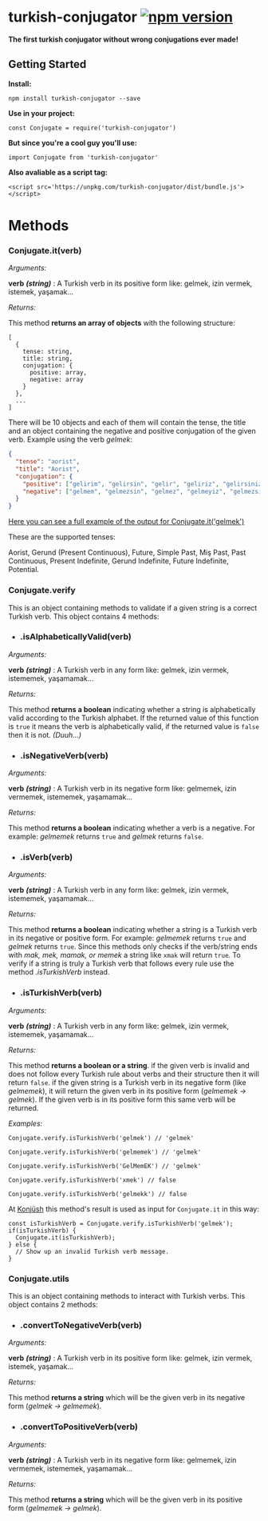 # turkish-conjugator [![npm version](https://img.shields.io/npm/v/turkish-conjugator.svg?style=flat)](https://www.npmjs.com/package/turkish-conjugator)
**The first turkish conjugator without wrong conjugations ever made!**

## Getting Started

**Install:** 

`npm install turkish-conjugator --save`

**Use in your project:**

`const Conjugate = require('turkish-conjugator')`

**But since you're a cool guy you'll use:**

`import Conjugate from 'turkish-conjugator'`

**Also avaliable as a script tag:**

`<script src='https://unpkg.com/turkish-conjugator/dist/bundle.js'></script>`

# Methods

### Conjugate.it(verb)

*Arguments:*

**verb** ***(string)*** : A Turkish verb in its positive form like: gelmek, izin vermek, istemek, yaşamak...

*Returns:*

This method **returns an array of objects** with the following structure:
```
[
  {
    tense: string,
    title: string,
    conjugation: {
      positive: array,
      negative: array
    }
  },
  ...
]
```

There will be 10 objects and each of them will contain the tense, the title and an object containing the negative and positive conjugation of the given verb. Example using the verb *gelmek*:

```json
{
  "tense": "aorist",
  "title": "Aorist",
  "conjugation": {
    "positive": ["gelirim", "gelirsin", "gelir", "geliriz", "gelirsiniz", "gelirler"],
    "negative": ["gelmem", "gelmezsin", "gelmez", "gelmeyiz", "gelmezsiniz", "gelmezler"]
  }
}
```
[Here you can see a full example of the output for Conjugate.it('gelmek')](https://www.mocky.io/v2/5b4620843200008500301b38)

These are the supported tenses:

Aorist, Gerund (Present Continuous), Future, Simple Past, Miş Past, Past Continuous, Present Indefinite, Gerund Indefinite, 
Future Indefinite, Potential.

### Conjugate.verify

This is an object containing methods to validate if a given string is a correct Turkish verb. This object contains 4 methods:

* ### .isAlphabeticallyValid(verb)

*Arguments:*

**verb** ***(string)*** : A Turkish verb in any form like: gelmek, izin vermek, istememek, yaşamamak...

*Returns:*

This method **returns a boolean** indicating whether a string is alphabetically valid according to the Turkish alphabet. If the returned value of this function is `true` it means the verb is alphabetically valid, if the returned value is `false` then it is not. *(Duuh...)*

* ### .isNegativeVerb(verb)

*Arguments:*

**verb** ***(string)*** :  A Turkish verb in its negative form like: gelmemek, izin vermemek, istememek, yaşamamak... 

*Returns:*

This method **returns a boolean** indicating whether a verb is a negative. For example: *gelmemek* returns `true` and *gelmek* returns `false`.

* ### .isVerb(verb)

*Arguments:*

**verb** ***(string)*** : A Turkish verb in any form like: gelmek, izin vermek, istememek, yaşamamak...

*Returns:*

This method **returns a boolean** indicating whether a string is a Turkish verb in its negative or positive form. For example: *gelmemek* returns `true` and *gelmek* returns `true`. Since this methods only checks if the verb/string ends with *mak, mek, mamak, or memek* a string like `xmak` will return `true`. To verify if a string is truly a Turkish verb that follows every rule use the method *.isTurkishVerb* instead.

* ### .isTurkishVerb(verb)

*Arguments:*

**verb** ***(string)*** : A Turkish verb in any form like: gelmek, izin vermek, istememek, yaşamamak...

*Returns:*

This method **returns a boolean or a string**. if the given verb is invalid and does not follow every Turkish rule about verbs and their structure then it will return `false`. if the given string is a Turkish verb in its negative form (like *gelmemek*), it will return the given verb in its positive form (*gelmemek -> gelmek*). If the given verb is in its positive form this same verb will be returned.

*Examples:*

`Conjugate.verify.isTurkishVerb('gelmek') // 'gelmek'`

`Conjugate.verify.isTurkishVerb('gelmemek') // 'gelmek'`

`Conjugate.verify.isTurkishVerb('GelMemEK') // 'gelmek'`

`Conjugate.verify.isTurkishVerb('xmek') // false`

`Conjugate.verify.isTurkishVerb('gelmekk') // false`

At [Konjüsh](https://pharesdiego.github.io/konjush/) this method's result is used as input for `Conjugate.it` in this way:
```
const isTurkishVerb = Conjugate.verify.isTurkishVerb('gelmek');
if(isTurkishVerb) {
  Conjugate.it(isTurkishVerb);
} else {
  // Show up an invalid Turkish verb message.
}
```

### Conjugate.utils

This is an object containing methods to interact with Turkish verbs. This object contains 2 methods:

* ### .convertToNegativeVerb(verb)

*Arguments:*

**verb** ***(string)*** : A Turkish verb in its positive form like: gelmek, izin vermek, istemek, yaşamak...

*Returns:*

This method **returns a string** which will be the given verb in its negative form (*gelmek -> gelmemek*).

* ### .convertToPositiveVerb(verb)

*Arguments:*

**verb** ***(string)*** : A Turkish verb in its negative form like: gelmemek, izin vermemek, istememek, yaşamamak...

*Returns:*

This method **returns a string** which will be the given verb in its positive form (*gelmemek -> gelmek*).
